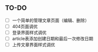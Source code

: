 ## TO-DO

- [ ] 一个简单的管理文章页面（编辑、删除）
- [ ] 404页面调优
- [ ] 登录界面样式调优
- [ ] article表添加创建日期和最后一次修改日期
- [ ] 上传文章界面样式调优